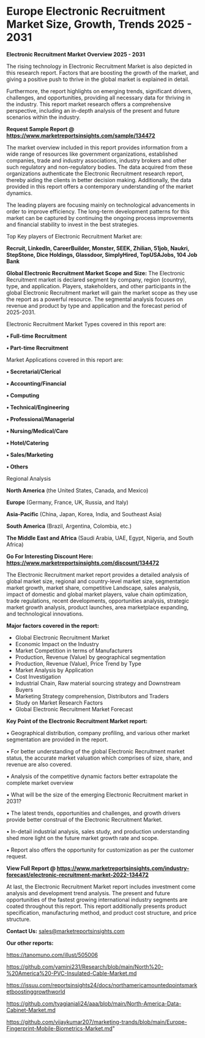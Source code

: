  # Europe Electronic Recruitment Market Size, Growth, Trends 2025 - 2031

<Strong> Electronic Recruitment Market Overview 2025 - 2031</strong>

The rising technology in Electronic Recruitment Market is also depicted in this research report. Factors that are boosting the growth of the market, and giving a positive push to thrive in the global market is explained in detail.

Furthermore, the report highlights on emerging trends, significant drivers, challenges, and opportunities, providing all necessary data for thriving in the industry. This report market research offers a comprehensive perspective, including an in-depth analysis of the present and future scenarios within the industry.

<strong>Request Sample Report @ <a href=https://www.marketreportsinsights.com/sample/134472>https://www.marketreportsinsights.com/sample/134472</a></strong>

The market overview included in this report provides information from a wide range of resources like government organizations, established companies, trade and industry associations, industry brokers and other such regulatory and non-regulatory bodies. The data acquired from these organizations authenticate the Electronic Recruitment research report, thereby aiding the clients in better decision making. Additionally, the data provided in this report offers a contemporary understanding of the market dynamics.

The leading players are focusing mainly on technological advancements in order to improve efficiency. The long-term development patterns for this market can be captured by continuing the ongoing process improvements and financial stability to invest in the best strategies.

Top Key players of Electronic Recruitment Market are:

<strong>Recruit, LinkedIn, CareerBuilder, Monster, SEEK, Zhilian, 51job, Naukri, StepStone, Dice Holdings, Glassdoor, SimplyHired, TopUSAJobs, 104 Job Bank</strong>

<strong><b>Global Electronic Recruitment Market Scope and Size:</b></strong>
The Electronic Recruitment market is declared segment by company, region (country), type, and application. Players, stakeholders, and other participants in the global Electronic Recruitment market will gain the market scope as they use the report as a powerful resource. The segmental analysis focuses on revenue and product by type and application and the forecast period of 2025-2031.

Electronic Recruitment Market Types covered in this report are:

<strong>• Full-time Recruitment

• Part-time Recruitment</strong>

Market Applications covered in this report are:

<strong>• Secretarial/Clerical

• Accounting/Financial

• Computing

• Technical/Engineering

• Professional/Managerial

• Nursing/Medical/Care

• Hotel/Catering

• Sales/Marketing

• Others</strong> 

Regional Analysis

<strong>North America</strong> (the United States, Canada, and Mexico)

<strong>Europe</strong> (Germany, France, UK, Russia, and Italy)

<strong>Asia-Pacific</strong> (China, Japan, Korea, India, and Southeast Asia)

<strong>South America</strong> (Brazil, Argentina, Colombia, etc.)

<strong>The Middle East and Africa</strong> (Saudi Arabia, UAE, Egypt, Nigeria, and South Africa)

<strong>Go For Interesting Discount Here: <a href=https://www.marketreportsinsights.com/discount/134472>https://www.marketreportsinsights.com/discount/134472</a></strong>

The Electronic Recruitment market report provides a detailed analysis of global market size, regional and country-level market size, segmentation market growth, market share, competitive Landscape, sales analysis, impact of domestic and global market players, value chain optimization, trade regulations, recent developments, opportunities analysis, strategic market growth analysis, product launches, area marketplace expanding, and technological innovations.

<strong><b>Major factors covered in the report:</b></strong>
<ul>
  <li>Global Electronic Recruitment Market </li>
  <li>Economic Impact on the Industry</li>
  <li>Market Competition in terms of Manufacturers</li>
  <li>Production, Revenue (Value) by geographical segmentation</li>
  <li>Production, Revenue (Value), Price Trend by Type</li>
  <li>Market Analysis by Application</li>
  <li>Cost Investigation</li>
  <li>Industrial Chain, Raw material sourcing strategy and Downstream Buyers</li>
  <li>Marketing Strategy comprehension, Distributors and Traders</li>
  <li>Study on Market Research Factors</li>
  <li>Global Electronic Recruitment Market Forecast</li>
</ul>

<strong><b>Key Point of the Electronic Recruitment Market report:</b></strong>

• Geographical distribution, company profiling, and various other market segmentation are provided in the report.

• For better understanding of the global Electronic Recruitment market status, the accurate market valuation which comprises of size, share, and revenue are also covered.

• Analysis of the competitive dynamic factors better extrapolate the complete market overview

• What will be the size of the emerging Electronic Recruitment market in 2031?

• The latest trends, opportunities and challenges, and growth drivers provide better construal of the Electronic Recruitment Market.

• In-detail industrial analysis, sales study, and production understanding shed more light on the future market growth rate and scope.

• Report also offers the opportunity for customization as per the customer request.

<strong><b>View Full Report @ <a href=https://www.marketreportsinsights.com/industry-forecast/electronic-recruitment-market-2022-134472>https://www.marketreportsinsights.com/industry-forecast/electronic-recruitment-market-2022-134472</a></b></strong>


At last, the Electronic Recruitment Market report includes investment come analysis and development trend analysis. The present and future opportunities of the fastest growing international industry segments are coated throughout this report. This report additionally presents product specification, manufacturing method, and product cost structure, and price structure.

<strong>Contact Us:</strong>
sales@marketreportsinsights.com

<strong>Our other reports:</strong>

<a href=https://tanomuno.com/illust/505006>https://tanomuno.com/illust/505006</a>

<a href=https://github.com/yamini231/Research/blob/main/North%20-%20America%20-PVC-Insulated-Cable-Market.md>https://github.com/yamini231/Research/blob/main/North%20-%20America%20-PVC-Insulated-Cable-Market.md</a>

<a href=https://issuu.com/reportsinsights24/docs/northamericamountedpointsmarketboostinggrowthworld>https://issuu.com/reportsinsights24/docs/northamericamountedpointsmarketboostinggrowthworld</a>

<a href=https://github.com/tyagianjali24/aaa/blob/main/North-America-Data-Cabinet-Market.md>https://github.com/tyagianjali24/aaa/blob/main/North-America-Data-Cabinet-Market.md</a>

<a href=https://github.com/vijaykumar207/marketing-trands/blob/main/Europe-Fingerprint-Mobile-Biometrics-Market.md>https://github.com/vijaykumar207/marketing-trands/blob/main/Europe-Fingerprint-Mobile-Biometrics-Market.md</a>"
